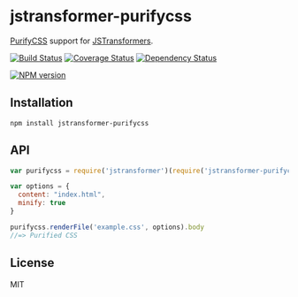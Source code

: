 # jstransformer-purifycss

[PurifyCSS](https://github.com/purifycss/purifycss) support for [JSTransformers](http://github.com/jstransformers).

[![Build Status](https://img.shields.io/travis/jstransformers/jstransformer-purifycss/master.svg)](https://travis-ci.org/jstransformers/jstransformer-purifycss)
[![Coverage Status](https://img.shields.io/codecov/c/github/jstransformers/jstransformer-purifycss/master.svg)](https://codecov.io/gh/jstransformers/jstransformer-purifycss)
[![Dependency Status](https://img.shields.io/david/jstransformers/jstransformer-purifycss/master.svg)](http://david-dm.org/jstransformers/jstransformer-purifycss)

[![NPM version](https://img.shields.io/npm/v/jstransformer-purifycss.svg)](https://www.npmjs.org/package/jstransformer-purifycss)

## Installation

    npm install jstransformer-purifycss

## API

```js
var purifycss = require('jstransformer')(require('jstransformer-purifycss'))

var options = {
  content: "index.html",
  minify: true
}

purifycss.renderFile('example.css', options).body
//=> Purified CSS
```

## License

MIT
